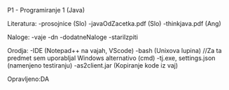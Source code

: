 P1 - Programiranje 1 (Java)

Literatura:
-prosojnice (Slo)
-javaOdZacetka.pdf (Slo)
-thinkjava.pdf (Ang)

Naloge:
-vaje
-dn
-dodatneNaloge
-stariIzpiti

Orodja:
-IDE (Notepad++ na vajah, VScode)
-bash (Unixova lupina) //Za ta predmet sem uporabljal Windows alternativo (cmd)
-tj.exe, settings.json (namenjeno testiranju)
-as2client.jar (Kopiranje kode iz vaj)

Opravljeno:DA
